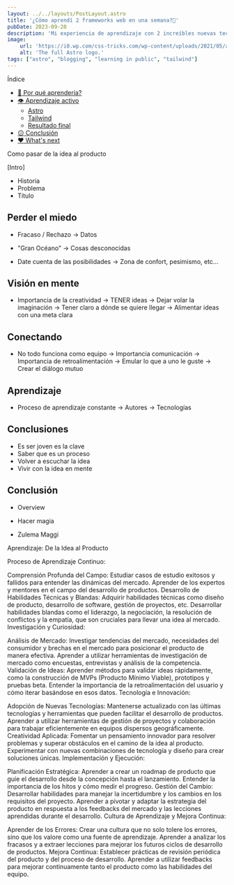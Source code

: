 ```yaml
---
layout: ../../layouts/PostLayout.astro
title: '¿Cómo aprendí 2 frameworks web en una semana?🚀'
pubDate: 2023-09-20
description: 'Mi experiencia de aprendizaje con 2 increíbles nuevas tecnologías para mí.'
image:
    url: 'https://i0.wp.com/css-tricks.com/wp-content/uploads/2021/05/astro-homepage.png?fit=2396%2C1192&ssl=1'
    alt: 'The full Astro logo.'
tags: ["astro", "blogging", "learning in public", "tailwind"]
---
```


Índice

- [🤔 Por qué aprendería?](#-por-qué-aprendería)
- [👁️ Aprendizaje activo](#️-aprendizaje-activo)
  - [Astro](#astro)
  - [Tailwind](#tailwind)
  - [Resultado final](#resultado-final)
- [😐 Conclusión](#-conclusión)
- [❤️ What's next](#️-whats-next)

Como pasar de la idea al producto

[Intro]
- Historia
- Problema
- Título

## Perder el miedo
- Fracaso / Rechazo
  -> Datos
- "Gran Océano"
  -> Cosas desconocidas

- Date cuenta de las posibilidades
  -> Zona de confort, pesimismo, etc...

## Visión en mente
- Importancia de la creatividad
  -> TENER ideas
  -> Dejar volar la imaginación
  -> Tener claro a dónde se quiere llegar
  -> Alimentar ideas con una meta clara

## Conectando
- No todo funciona como equipo
  -> Importancia comunicación
  -> Importancia de retroalimentación
  -> Emular lo que a uno le guste
  -> Crear el diálogo mutuo

## Aprendizaje
- Proceso de aprendizaje constante
  -> Autores
  -> Tecnologías

## Conclusiones
- Es ser joven es la clave
- Saber que es un proceso
- Volver a escuchar la idea
- Vivir con la idea en mente

## Conclusión
- Overview
- Hacer magia

- Zulema Maggi


Aprendizaje: De la Idea al Producto

Proceso de Aprendizaje Continuo:

Comprensión Profunda del Campo:
Estudiar casos de estudio exitosos y fallidos para entender las dinámicas del mercado.
Aprender de los expertos y mentores en el campo del desarrollo de productos.
Desarrollo de Habilidades Técnicas y Blandas:
Adquirir habilidades técnicas como diseño de producto, desarrollo de software, gestión de proyectos, etc.
Desarrollar habilidades blandas como el liderazgo, la negociación, la resolución de conflictos y la empatía, que son cruciales para llevar una idea al mercado.
Investigación y Curiosidad:

Análisis de Mercado:
Investigar tendencias del mercado, necesidades del consumidor y brechas en el mercado para posicionar el producto de manera efectiva.
Aprender a utilizar herramientas de investigación de mercado como encuestas, entrevistas y análisis de la competencia.
Validación de Ideas:
Aprender métodos para validar ideas rápidamente, como la construcción de MVPs (Producto Mínimo Viable), prototipos y pruebas beta.
Entender la importancia de la retroalimentación del usuario y cómo iterar basándose en esos datos.
Tecnología e Innovación:

Adopción de Nuevas Tecnologías:
Mantenerse actualizado con las últimas tecnologías y herramientas que pueden facilitar el desarrollo de productos.
Aprender a utilizar herramientas de gestión de proyectos y colaboración para trabajar eficientemente en equipos dispersos geográficamente.
Creatividad Aplicada:
Fomentar un pensamiento innovador para resolver problemas y superar obstáculos en el camino de la idea al producto.
Experimentar con nuevas combinaciones de tecnología y diseño para crear soluciones únicas.
Implementación y Ejecución:

Planificación Estratégica:
Aprender a crear un roadmap de producto que guíe el desarrollo desde la concepción hasta el lanzamiento.
Entender la importancia de los hitos y cómo medir el progreso.
Gestión del Cambio:
Desarrollar habilidades para manejar la incertidumbre y los cambios en los requisitos del proyecto.
Aprender a pivotar y adaptar la estrategia del producto en respuesta a los feedbacks del mercado y las lecciones aprendidas durante el desarrollo.
Cultura de Aprendizaje y Mejora Continua:

Aprender de los Errores:
Crear una cultura que no solo tolere los errores, sino que los valore como una fuente de aprendizaje.
Aprender a analizar los fracasos y a extraer lecciones para mejorar los futuros ciclos de desarrollo de productos.
Mejora Continua:
Establecer prácticas de revisión periódica del producto y del proceso de desarrollo.
Aprender a utilizar feedbacks para mejorar continuamente tanto el producto como las habilidades del equipo.